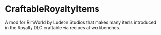 # CraftableRoyaltyItems
 A mod for RimWorld by Ludeon Studios that makes many items introduced in the Royalty DLC craftable via recipes at workbenches.
